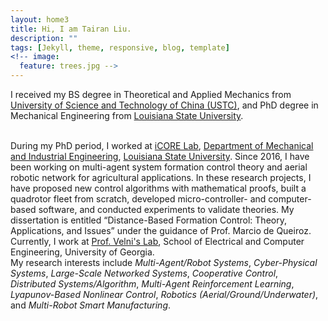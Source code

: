```yaml
---
layout: home3
title: Hi, I am Tairan Liu.
description: ""
tags: [Jekyll, theme, responsive, blog, template]
<!-- image:
  feature: trees.jpg -->
---
```


I received my BS degree in Theoretical and Applied Mechanics from <a href="http://en.ustc.edu.cn/" target="_blank">University of Science and Technology of China (USTC)</a>, and PhD degree in Mechanical Engineering from <a href="https://www.lsu.edu/" target="_blank">Louisiana State University</a>.

<!-- I work at <a href="https://icorelab.github.io" target="_blank">iCORE Lab</a>, which is a research group of the <a href="https://www.lsu.edu/eng/mie/" target="_blank">Department of Mechanical and Industrial Engineering</a>, <a href="https://www.lsu.edu/" target="_blank">Louisiana State University</a>. -->

<br />
During my PhD period, I worked at <a href="https://icorelab.github.io" target="_blank">iCORE Lab</a>, <a href="https://www.lsu.edu/eng/mie/" target="_blank">Department of Mechanical and Industrial Engineering</a>, <a href="https://www.lsu.edu/" target="_blank">Louisiana State University</a>. Since 2016, I have been working on multi-agent system formation control theory and aerial robotic network for agricultural applications. In these research projects, I have proposed new control algorithms with mathematical proofs, built a quadrotor fleet from scratch, developed micro-controller- and computer-based software, and conducted experiments to validate theories. My dissertation is entitled “Distance-Based Formation Control: Theory, Applications, and Issues” under the guidance of Prof. Marcio de Queiroz.

<br />
Currently, I work at <a href="http://cscl.engr.uga.edu/" target="_blank">Prof. Velni's Lab</a>, School of Electrical and Computer Engineering, University of Georgia.

<br />
My research interests include <em>Multi-Agent/Robot Systems</em>, <em>Cyber-Physical Systems</em>, <em>Large-Scale Networked Systems</em>, <em>Cooperative Control</em>, <em>Distributed Systems/Algorithm</em>, <em>Multi-Agent Reinforcement Learning</em>, <em>Lyapunov-Based Nonlinear Control</em>, <em>Robotics (Aerial/Ground/Underwater)</em>, and <em>Multi-Robot Smart Manufacturing</em>.

<br />
<!-- ![I'm a relative reference to a repository file](../../Pics/index/scoreboard.png) -->
